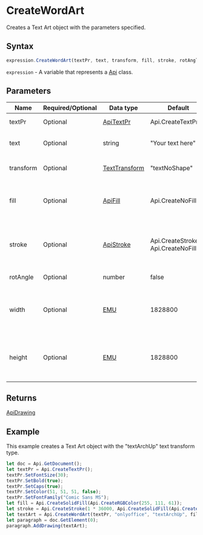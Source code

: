 # CreateWordArt

Creates a Text Art object with the parameters specified.

## Syntax

```javascript
expression.CreateWordArt(textPr, text, transform, fill, stroke, rotAngle, width, height);
```

`expression` - A variable that represents a [Api](../Api.md) class.

## Parameters

| **Name** | **Required/Optional** | **Data type** | **Default** | **Description** |
| ------------- | ------------- | ------------- | ------------- | ------------- |
| textPr | Optional | [ApiTextPr](../../ApiTextPr/ApiTextPr.md) | Api.CreateTextPr() | The text properties. |
| text | Optional | string | "Your text here" | The text for the Text Art object. |
| transform | Optional | [TextTransform](../../Enumeration/TextTransform.md) | "textNoShape" | Text transform type. |
| fill | Optional | [ApiFill](../../ApiFill/ApiFill.md) | Api.CreateNoFill() | The color or pattern used to fill the Text Art object. |
| stroke | Optional | [ApiStroke](../../ApiStroke/ApiStroke.md) | Api.CreateStroke(0, Api.CreateNoFill()) | The stroke used to create the Text Art object shadow. |
| rotAngle | Optional | number | false | Rotation angle. |
| width | Optional | [EMU](../../Enumeration/EMU.md) | 1828800 | The Text Art width measured in English measure units. |
| height | Optional | [EMU](../../Enumeration/EMU.md) | 1828800 | The Text Art heigth measured in English measure units. |

## Returns

[ApiDrawing](../../ApiDrawing/ApiDrawing.md)

## Example

This example creates a Text Art object with the "textArchUp" text transform type.

```javascript
let doc = Api.GetDocument();
let textPr = Api.CreateTextPr();
textPr.SetFontSize(30);
textPr.SetBold(true);
textPr.SetCaps(true);
textPr.SetColor(51, 51, 51, false);
textPr.SetFontFamily("Comic Sans MS");
let fill = Api.CreateSolidFill(Api.CreateRGBColor(255, 111, 61));
let stroke = Api.CreateStroke(1 * 36000, Api.CreateSolidFill(Api.CreateRGBColor(51, 51, 51)));
let textArt = Api.CreateWordArt(textPr, "onlyoffice", "textArchUp", fill, stroke, 0, 150 * 36000, 50 * 36000);
let paragraph = doc.GetElement(0);
paragraph.AddDrawing(textArt);
```
